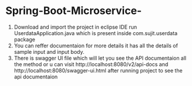 # Spring-Boot-Microservice-

1. Download and import the project in eclipse IDE run UserdataApplication.java which is present inside com.sujit.userdata package
2. You can reffer documentaion for more details it has all the details of sample input and input body.
3. There is swagger UI file which will let you see the API documentaion all the method or u can visit 
   http://localhost:8080/v2/api-docs and 
   http://localhost:8080/swagger-ui.html
   after running project to see the api documentaion
